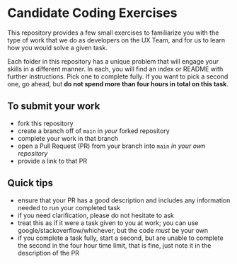 # Candidate Coding Exercises

This repository provides a few small exercises to familiarize you with the type of work that we do as developers on the UX Team, and for us to learn how you would solve a given task.

Each folder in this repository has a unique problem that will engage your skills in a different manner. In each, you will find an index or README with further instructions. Pick one to complete fully. If you want to pick a second one, go ahead, but **do not spend more than four hours in total on this task**.

## To submit your work
- fork this repository
- create a branch off of `main` in _your_ forked repository
- complete your work in that branch
- open a Pull Request (PR) from your branch into `main` _in your own repository_
- provide a link to that PR

## Quick tips
- ensure that your PR has a good description and includes any information needed to run your completed task
- if you need clarification, please do not hesitate to ask
- treat this as if it were a task given to you at work; you can use google/stackoverflow/whichever, but the code _must_ be your own
- if you complete a task fully, start a second, but are unable to complete the second in the four hour time limit, that is fine, just note it in the description of the PR
